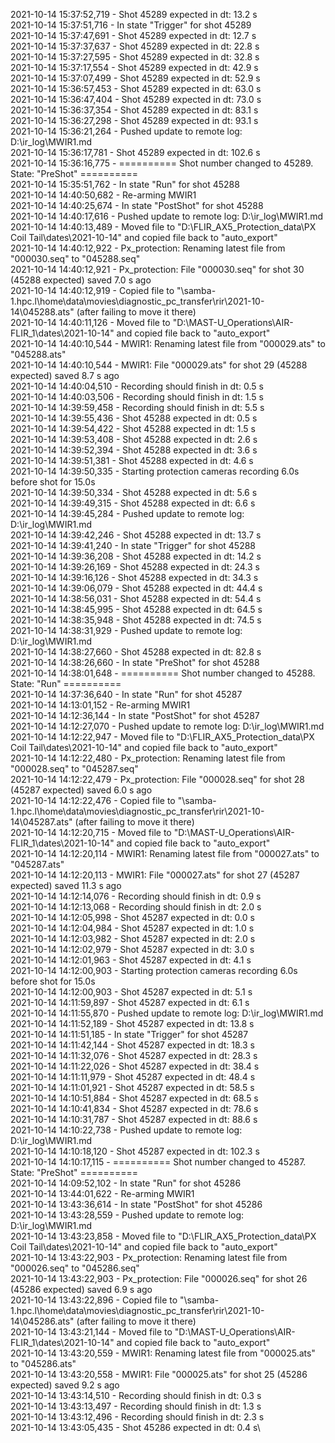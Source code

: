 2021-10-14 15:37:52,719 - Shot 45289 expected in dt: 13.2 s\
2021-10-14 15:37:51,716 - In state "Trigger" for shot 45289\
2021-10-14 15:37:47,691 - Shot 45289 expected in dt: 12.7 s\
2021-10-14 15:37:37,637 - Shot 45289 expected in dt: 22.8 s\
2021-10-14 15:37:27,595 - Shot 45289 expected in dt: 32.8 s\
2021-10-14 15:37:17,554 - Shot 45289 expected in dt: 42.9 s\
2021-10-14 15:37:07,499 - Shot 45289 expected in dt: 52.9 s\
2021-10-14 15:36:57,453 - Shot 45289 expected in dt: 63.0 s\
2021-10-14 15:36:47,404 - Shot 45289 expected in dt: 73.0 s\
2021-10-14 15:36:37,354 - Shot 45289 expected in dt: 83.1 s\
2021-10-14 15:36:27,298 - Shot 45289 expected in dt: 93.1 s\
2021-10-14 15:36:21,264 - Pushed update to remote log: D:\ir_log\MWIR1.md\
2021-10-14 15:36:17,781 - Shot 45289 expected in dt: 102.6 s\
2021-10-14 15:36:16,775 - ========== Shot number changed to 45289. State: "PreShot" ==========\
2021-10-14 15:35:51,762 - In state "Run" for shot 45288\
2021-10-14 14:40:50,682 - Re-arming MWIR1\
2021-10-14 14:40:25,674 - In state "PostShot" for shot 45288\
2021-10-14 14:40:17,616 - Pushed update to remote log: D:\ir_log\MWIR1.md\
2021-10-14 14:40:13,489 - Moved file to "D:\FLIR_AX5_Protection_data\PX Coil Tail\dates\2021-10-14" and copied file back to "auto_export"\
2021-10-14 14:40:12,922 - Px_protection: Renaming latest file from "000030.seq" to "045288.seq"\
2021-10-14 14:40:12,921 - Px_protection: File "000030.seq" for shot 30 (45288 expected) saved 7.0 s ago\
2021-10-14 14:40:12,919 - Copied file to "\\samba-1.hpc.l\home\data\movies\diagnostic_pc_transfer\rir\2021-10-14\045288.ats" (after failing to move it there)\
2021-10-14 14:40:11,126 - Moved file to "D:\MAST-U_Operations\AIR-FLIR_1\dates\2021-10-14" and copied file back to "auto_export"\
2021-10-14 14:40:10,544 - MWIR1: Renaming latest file from "000029.ats" to "045288.ats"\
2021-10-14 14:40:10,544 - MWIR1: File "000029.ats" for shot 29 (45288 expected) saved 8.7 s ago\
2021-10-14 14:40:04,510 - Recording should finish in dt: 0.5 s\
2021-10-14 14:40:03,506 - Recording should finish in dt: 1.5 s\
2021-10-14 14:39:59,458 - Recording should finish in dt: 5.5 s\
2021-10-14 14:39:55,436 - Shot 45288 expected in dt: 0.5 s\
2021-10-14 14:39:54,422 - Shot 45288 expected in dt: 1.5 s\
2021-10-14 14:39:53,408 - Shot 45288 expected in dt: 2.6 s\
2021-10-14 14:39:52,394 - Shot 45288 expected in dt: 3.6 s\
2021-10-14 14:39:51,381 - Shot 45288 expected in dt: 4.6 s\
2021-10-14 14:39:50,335 - Starting protection cameras recording 6.0s before shot for 15.0s\
2021-10-14 14:39:50,334 - Shot 45288 expected in dt: 5.6 s\
2021-10-14 14:39:49,315 - Shot 45288 expected in dt: 6.6 s\
2021-10-14 14:39:45,284 - Pushed update to remote log: D:\ir_log\MWIR1.md\
2021-10-14 14:39:42,246 - Shot 45288 expected in dt: 13.7 s\
2021-10-14 14:39:41,240 - In state "Trigger" for shot 45288\
2021-10-14 14:39:36,208 - Shot 45288 expected in dt: 14.2 s\
2021-10-14 14:39:26,169 - Shot 45288 expected in dt: 24.3 s\
2021-10-14 14:39:16,126 - Shot 45288 expected in dt: 34.3 s\
2021-10-14 14:39:06,079 - Shot 45288 expected in dt: 44.4 s\
2021-10-14 14:38:56,031 - Shot 45288 expected in dt: 54.4 s\
2021-10-14 14:38:45,995 - Shot 45288 expected in dt: 64.5 s\
2021-10-14 14:38:35,948 - Shot 45288 expected in dt: 74.5 s\
2021-10-14 14:38:31,929 - Pushed update to remote log: D:\ir_log\MWIR1.md\
2021-10-14 14:38:27,660 - Shot 45288 expected in dt: 82.8 s\
2021-10-14 14:38:26,660 - In state "PreShot" for shot 45288\
2021-10-14 14:38:01,648 - ========== Shot number changed to 45288. State: "Run" ==========\
2021-10-14 14:37:36,640 - In state "Run" for shot 45287\
2021-10-14 14:13:01,152 - Re-arming MWIR1\
2021-10-14 14:12:36,144 - In state "PostShot" for shot 45287\
2021-10-14 14:12:27,070 - Pushed update to remote log: D:\ir_log\MWIR1.md\
2021-10-14 14:12:22,947 - Moved file to "D:\FLIR_AX5_Protection_data\PX Coil Tail\dates\2021-10-14" and copied file back to "auto_export"\
2021-10-14 14:12:22,480 - Px_protection: Renaming latest file from "000028.seq" to "045287.seq"\
2021-10-14 14:12:22,479 - Px_protection: File "000028.seq" for shot 28 (45287 expected) saved 6.0 s ago\
2021-10-14 14:12:22,476 - Copied file to "\\samba-1.hpc.l\home\data\movies\diagnostic_pc_transfer\rir\2021-10-14\045287.ats" (after failing to move it there)\
2021-10-14 14:12:20,715 - Moved file to "D:\MAST-U_Operations\AIR-FLIR_1\dates\2021-10-14" and copied file back to "auto_export"\
2021-10-14 14:12:20,114 - MWIR1: Renaming latest file from "000027.ats" to "045287.ats"\
2021-10-14 14:12:20,113 - MWIR1: File "000027.ats" for shot 27 (45287 expected) saved 11.3 s ago\
2021-10-14 14:12:14,076 - Recording should finish in dt: 0.9 s\
2021-10-14 14:12:13,068 - Recording should finish in dt: 2.0 s\
2021-10-14 14:12:05,998 - Shot 45287 expected in dt: 0.0 s\
2021-10-14 14:12:04,984 - Shot 45287 expected in dt: 1.0 s\
2021-10-14 14:12:03,982 - Shot 45287 expected in dt: 2.0 s\
2021-10-14 14:12:02,979 - Shot 45287 expected in dt: 3.0 s\
2021-10-14 14:12:01,963 - Shot 45287 expected in dt: 4.1 s\
2021-10-14 14:12:00,903 - Starting protection cameras recording 6.0s before shot for 15.0s\
2021-10-14 14:12:00,903 - Shot 45287 expected in dt: 5.1 s\
2021-10-14 14:11:59,897 - Shot 45287 expected in dt: 6.1 s\
2021-10-14 14:11:55,870 - Pushed update to remote log: D:\ir_log\MWIR1.md\
2021-10-14 14:11:52,189 - Shot 45287 expected in dt: 13.8 s\
2021-10-14 14:11:51,185 - In state "Trigger" for shot 45287\
2021-10-14 14:11:42,144 - Shot 45287 expected in dt: 18.3 s\
2021-10-14 14:11:32,076 - Shot 45287 expected in dt: 28.3 s\
2021-10-14 14:11:22,026 - Shot 45287 expected in dt: 38.4 s\
2021-10-14 14:11:11,979 - Shot 45287 expected in dt: 48.4 s\
2021-10-14 14:11:01,921 - Shot 45287 expected in dt: 58.5 s\
2021-10-14 14:10:51,884 - Shot 45287 expected in dt: 68.5 s\
2021-10-14 14:10:41,834 - Shot 45287 expected in dt: 78.6 s\
2021-10-14 14:10:31,787 - Shot 45287 expected in dt: 88.6 s\
2021-10-14 14:10:22,738 - Pushed update to remote log: D:\ir_log\MWIR1.md\
2021-10-14 14:10:18,120 - Shot 45287 expected in dt: 102.3 s\
2021-10-14 14:10:17,115 - ========== Shot number changed to 45287. State: "PreShot" ==========\
2021-10-14 14:09:52,102 - In state "Run" for shot 45286\
2021-10-14 13:44:01,622 - Re-arming MWIR1\
2021-10-14 13:43:36,614 - In state "PostShot" for shot 45286\
2021-10-14 13:43:28,559 - Pushed update to remote log: D:\ir_log\MWIR1.md\
2021-10-14 13:43:23,858 - Moved file to "D:\FLIR_AX5_Protection_data\PX Coil Tail\dates\2021-10-14" and copied file back to "auto_export"\
2021-10-14 13:43:22,903 - Px_protection: Renaming latest file from "000026.seq" to "045286.seq"\
2021-10-14 13:43:22,903 - Px_protection: File "000026.seq" for shot 26 (45286 expected) saved 6.9 s ago\
2021-10-14 13:43:22,896 - Copied file to "\\samba-1.hpc.l\home\data\movies\diagnostic_pc_transfer\rir\2021-10-14\045286.ats" (after failing to move it there)\
2021-10-14 13:43:21,144 - Moved file to "D:\MAST-U_Operations\AIR-FLIR_1\dates\2021-10-14" and copied file back to "auto_export"\
2021-10-14 13:43:20,559 - MWIR1: Renaming latest file from "000025.ats" to "045286.ats"\
2021-10-14 13:43:20,558 - MWIR1: File "000025.ats" for shot 25 (45286 expected) saved 9.2 s ago\
2021-10-14 13:43:14,510 - Recording should finish in dt: 0.3 s\
2021-10-14 13:43:13,497 - Recording should finish in dt: 1.3 s\
2021-10-14 13:43:12,496 - Recording should finish in dt: 2.3 s\
2021-10-14 13:43:05,435 - Shot 45286 expected in dt: 0.4 s\

